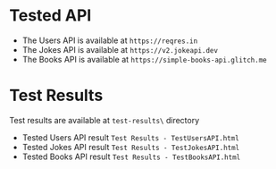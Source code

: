 # Tested API #

- The Users API is available at `https://reqres.in`
- The Jokes API is available at `https://v2.jokeapi.dev`
- The Books API is available at `https://simple-books-api.glitch.me`


# Test Results #

Test results are available at `test-results\` directory

- Tested Users API result `Test Results - TestUsersAPI.html`
- Tested Jokes API result `Test Results - TestJokesAPI.html`
- Tested Books API result `Test Results - TestBooksAPI.html`